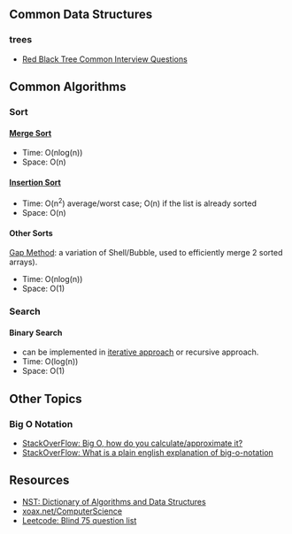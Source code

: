 ## Common Data Structures
### trees
- [Red Black Tree Common Interview Questions](https://sg.indeed.com/career-advice/interviewing/red-black-questions)

## Common Algorithms
### Sort
#### [Merge Sort](https://medium.com/karuna-sehgal/a-simplified-explanation-of-merge-sort-77089fe03bb2)
- Time: O(nlog(n))
- Space: O(n)
#### [Insertion Sort](https://www.geeksforgeeks.org/insertion-sort-algorithm/)
- Time: O(n<sup>2</sup>) average/worst case; O(n) if the list is already sorted
- Space: O(n)
#### Other Sorts
[Gap Method](https://www.geeksforgeeks.org/efficiently-merging-two-sorted-arrays-with-o1-extra-space/): a variation of Shell/Bubble, used to efficiently merge 2 sorted arrays).
- Time: O(nlog(n))
- Space: O(1)
### Search
#### Binary Search
- can be implemented in [iterative approach](https://www.freecodecamp.org/news/binary-search-in-c-algorithm-example/) or recursive approach.
- Time: O(log(n))
- Space: O(1)
## Other Topics
### Big O Notation
- [StackOverFlow: Big O, how do you calculate/approximate it?](https://stackoverflow.com/questions/3255/big-o-how-do-you-calculate-approximate-it/)
- [StackOverFlow: What is a plain english explanation of big-o-notation](https://stackoverflow.com/questions/487258/what-is-a-plain-english-explanation-of-big-o-notation)

## Resources
- [NST: Dictionary of Algorithms and Data Structures](https://xlinux.nist.gov/dads/)
- [xoax.net/ComputerScience](https://xoax.net/sub_comp_sci/)
- [Leetcode: Blind 75 question list](https://leetcode.com/discuss/general-discussion/460599/blind-75-leetcode-questions)
